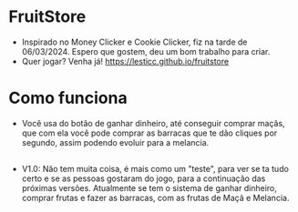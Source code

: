 #
# FruitStore
- Inspirado no Money Clicker e Cookie Clicker, fiz na tarde de 06/03/2024.
Espero que gostem, deu um bom trabalho para criar.
- Quer jogar? Venha já! https://lesticc.github.io/fruitstore

#
# Como funciona
- Você usa do botão de ganhar dinheiro, até conseguir comprar maçãs, que com ela você pode comprar as barracas que te dão cliques por segundo, assim podendo evoluir para a melancia.

##
- V1.0:
Não tem muita coisa, é mais como um "teste", para ver se ta tudo certo e se as pessoas gostaram do jogo, para a continuação das próximas versões.
Atualmente se tem o sistema de ganhar dinheiro, comprar frutas e fazer as barracas, com as frutas de Maçã e Melancia.

